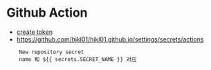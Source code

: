 # Github Action

- [create token](https://github.com/settings/tokens)
- https://github.com/hjkl01/hjkl01.github.io/settings/secrets/actions
```shell
    New repository secret
    name 和 ${{ secrets.SECRET_NAME }} 对应
```
